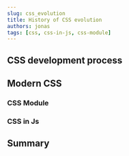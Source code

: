 ```yaml
---
slug: css_evolution
title: History of CSS evolution
authors: jonas
tags: [css, css-in-js, css-module]
---
```


## CSS development process

## Modern CSS

### CSS Module

### CSS in Js

## Summary

